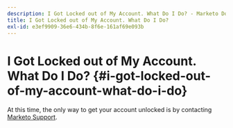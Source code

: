 ```yaml
---
description: I Got Locked out of My Account. What Do I Do? - Marketo Docs - Product Documentation
title: I Got Locked out of My Account. What Do I Do?
exl-id: e3ef9909-36e6-434b-8f6e-161af69e093b
---
```

# I Got Locked out of My Account. What Do I Do? {#i-got-locked-out-of-my-account-what-do-i-do}

At this time, the only way to get your account unlocked is by contacting [Marketo Support](https://nation.marketo.com/t5/Support/ct-p/Support#).
